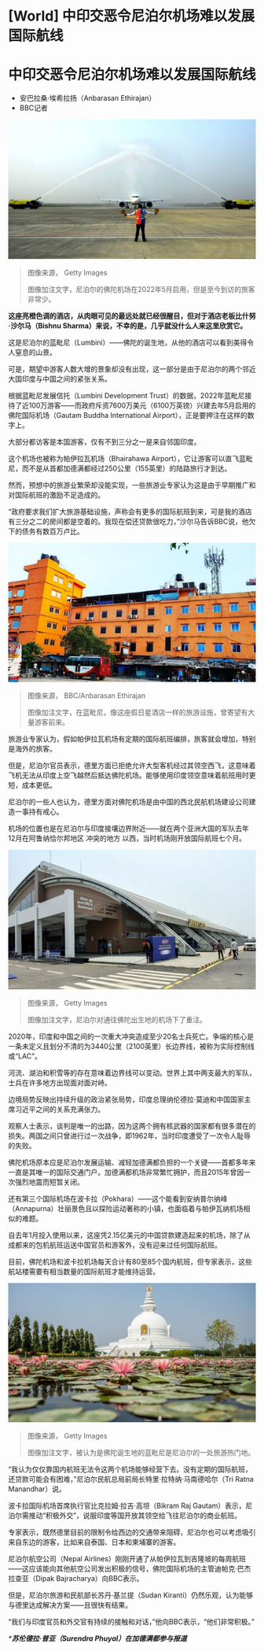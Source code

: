 # [World] 中印交恶令尼泊尔机场难以发展国际航线

#  中印交恶令尼泊尔机场难以发展国际航线

  * 安巴拉桑·埃希拉扬（Anbarasan Ethirajan） 
  * BBC记者 


![尼泊尔的佛陀机场在2022年5月启用，但是至今到访的旅客非常少。](_131335609_43fcee84-b996-4cc0-8603-136acbb5f69a.jpg)

> 图像来源，  Getty Images
>
> 图像加注文字，尼泊尔的佛陀机场在2022年5月启用，但是至今到访的旅客非常少。

**这座亮橙色调的酒店，从肉眼可见的最远处就已经很醒目，但对于酒店老板比什努·沙尔马（Bishnu Sharma）来说，不幸的是，几乎就没什么人来这里欣赏它。**

这是尼泊尔的蓝毗尼（Lumbini）——佛陀的诞生地，从他的酒店可以看到美得令人窒息的山景。

可是，期望中游客人数大增的景象却没有出现，这一部分是由于尼泊尔的两个邻近大国印度与中国之间的紧张关系。

根据蓝毗尼发展信托（Lumbini Development Trust）的数据，2022年蓝毗尼接待了近100万游客——而政府斥资7600万美元（6100万英镑）兴建去年5月启用的佛陀国际机场（Gautam Buddha International Airport），正是要押注在这样的数字上。

大部分都访客是本国游客，仅有不到三分之一是来自邻国印度。

这个机场也被称为帕伊拉瓦机场（Bhairahawa Airport），它让游客可以直飞蓝毗尼，而不是从首都加德满都经过250公里（155英里）的陆路旅行才到达。

然而，预想中的旅游业繁荣却没能实现，一些旅游业专家认为这是由于早期推广和对国际航班的激励不足造成的。

“政府要求我们扩大旅游基础设施，声称会有更多的国际航班到来，可是我的酒店有三分之二的房间都是空着的。我现在偿还贷款很吃力，”沙尔马告诉BBC说，他欠下的债务有数百万卢比。

![在蓝毗尼，像这座假日星酒店一样的旅游设施，曾寄望有大量游客前来。](_131335611_ac9be64b-640a-485f-9bfd-f653521970cb.jpg)

> 图像来源，  BBC/Anbarasan Ethirajan
>
> 图像加注文字，在蓝毗尼，像这座假日星酒店一样的旅游设施，曾寄望有大量游客前来。

旅游业专家认为，假如帕伊拉瓦机场有定期的国际航班编排，旅客就会增加，特别是海外的旅客。

但是，尼泊尔官员表示，德里方面已拒绝允许大型客机经过其领空西飞，这意味着飞机无法从印度上空飞越然后抵达佛陀机场。能够使用印度领空意味着航班用时更短，成本更低。

尼泊尔的一些人也认为，德里方面对佛陀机场是由中国的西北民航机场建设公司建造一事持有戒心。

机场的位置也是在尼泊尔与印度接壤边界附近——就在两个亚洲大国的军队去年12月在阿鲁纳恰尔邦地区 冲突的地方  以西，当时机场刚开放国际航班七个月。

![工人们走过新建的高塔姆佛国际机场建筑](_131335613_113c113f-ad8c-4ce4-b150-3dd1cfc89112.jpg)

> 图像来源，  Getty Images
>
> 图像加注文字，尼泊尔对通往佛陀出生地的机场下了重注。

2020年，印度和中国之间的一次重大冲突造成至少20名士兵死亡。争端的核心是一条未定义且划分不清的为3440公里（2100英里）长边界线，被称为实际控制线或“LAC”。

河流、湖泊和积雪等的存在意味着边界线可以变动。世界上其中两支最大的军队，士兵在许多地方出现面对面对峙。

边境局势反映出持续升级的政治紧张局势，印度总理纳伦德拉·莫迪和中国国家主席习近平之间的关系充满张力。

观察人士表示，谈判是唯一的出路，因为这两个拥有核武器的国家都有很多潜在的损失。两国之间只曾进行过一次战争，即1962年，当时印度遭受了一次令人耻辱的失败。

佛陀机场原本应是尼泊尔发展运输、减轻加德满都负担的一个关键——首都多年来一直是其唯一的国际交通门户。加德满都机场非常繁忙拥护，而且2015年曾因一次强烈地震而短暂关闭。

还有第三个国际机场在波卡拉（Pokhara）——这个能看到安纳普尔纳峰（Annapurna）壮丽景色且以探险运动著称的小镇，也面临着与帕伊瓦纳机场相似的难题。

自去年1月投入使用以来，这座凭2.15亿美元的中国贷款建造起来的机场，除了从成都来的包机航班运送中国官员和游客外，没有迎来过任何国际航班。

目前，佛陀机场和波卡拉机场每天合计有80至85个国内航班，但专家表示，这些航站楼需要有相当数量的国际航班才能维持运营。

![被认为是佛陀诞生地的蓝毗尼是尼泊尔的一处旅游热门地。](_131335610_ce0a93aa-b635-4550-a3ed-313f8417226b.jpg)

> 图像来源，  Getty Images
>
> 图像加注文字，被认为是佛陀诞生地的蓝毗尼是尼泊尔的一处旅游热门地。

“我认为仅仅靠国内航班无法令这两个机场能够经营下去。没有定期的国际航班，还贷款可能会有困难，”尼泊尔民航总局前局长特里·拉特纳·马南德哈尔（Tri Ratna Manandhar）说。

波卡拉国际机场首席执行官比克拉姆·拉吉·高坦（Bikram Raj Gautam）表示，尼泊尔需推动“积极外交”，说服印度等国开放其领空给飞往尼泊尔的商业航班。

专家表示，既然德里目前的限制令给西边的交通带来阻碍，尼泊尔也可以考虑吸引来自东边的游客，比如来自泰国、日本和柬埔寨的游客。

尼泊尔航空公司（Nepal Airlines）刚刚开通了从帕伊拉瓦到吉隆坡的每周航班——这应该能向其他航空公司发出积极的信号，佛陀国际机场的主管迪帕克·巴杰拉查亚（Dipak Bajracharya）向BBC表示。

但是，尼泊尔旅游和民航部长苏丹·基兰提（Sudan Kiranti）仍然乐观，认为能够与德里达成解决方案——且很快有结果。

“我们与印度官员和外交官有持续的接触和对话，”他向BBC表示，“他们非常积极。”

_***苏伦德拉·普亚（Surendra Phuyal）在加德满都参与报道**_


